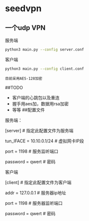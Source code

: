 seedvpn
=======

一个udp VPN
----------

服务端 
```Bash
python3 main.py --config server.conf
```

客户端
```Bash
python3 main.py --config client.conf
```

`目前采用AES-128加密`

##TODO
* 客户端的心跳包以及重连
* 握手用aes加，数据用rsa加密
* 等等
##配置文件

服务端：

[server]                            # 指定此配置文件为服务端

tun_IFACE = 10.10.0.1/24            # 虚拟网卡IP段

port = 1198                         # 服务监听端口

password = qwert                    # 密码

客户端

[client]                            # 指定此配置文件为客户端

addr = 127.0.0.1                    # 服务器ip地址

port = 1198                         # 服务器监听端口

password = qwert                    # 密码

